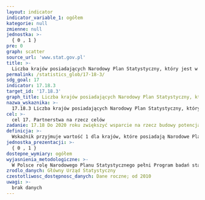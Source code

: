 ```yaml
---
layout: indicator
indicator_variable_1: ogółem
kategorie: null
zmienne: null
jednostka: >-
  { 0 , 1 }
pre: 0
graph: scatter
source_url: 'www.stat.gov.pl'
title: >-
  Liczba krajów posiadających Narodowy Plan Statystyczny, który jest w pełni finansowany i realizowany, wg źródeł finansowania
permalink: /statistics_glob/17-18-3/
sdg_goal: 17
indicator: 17.18.3
target_id: '17.18.3'
graph_title: Liczba krajów posiadających Narodowy Plan Statystyczny, który jest w pełni finansowany i realizowany, wg źródeł finansowania
nazwa_wskaznika: >-
  17.18.3 Liczba krajów posiadających Narodowy Plan Statystyczny, który jest w pełni finansowany i realizowany, wg źródeł finansowania
cel: >-
  cel 17. Partnerstwa na rzecz celów
zadanie: 17.18 Do 2020 roku zwiększyć wsparcie na rzecz budowy potencjału w państwach rozwijających się, w tym państwach najsłabiej rozwiniętych i rozwijających się małych państwach wyspiarskich, aby znacząco zwiększyć dostęp do aktualnych, rzetelnych i wysokiej jakości danych zdezagregowanych według dochodu, płci, wieku, rasy, pochodzenia etnicznego, statusu migracyjnego, niepełnosprawności, położenia geograficznego i innych cech dostosowanych do kontekstu narodowego
definicja: >-
  Wskaźnik przyjmuje wartość 1 dla krajów, które posiadają Narodowe Plany Statystyczne.
jednostka_prezentacji: >-
  { 0 , 1 }
dostepne_wymiary: ogółem
wyjasnienia_metodologiczne: >-
  W Polsce rolę Narodowego Planu Statystycznego pełni Program badań statystycznych statystyki publicznej. Program badań statystycznych statystyki publicznej (PBSSP) to dokoment, która ustala aktualny, przedmiotowy i podmiotowy zakres badań statystycznych oraz związanych z nimi obowiązków. PBSSP ustalany jest corocznie przez Radę Ministrów w drodze rozporządzenia. Rada Statystyczna określa projekt PBSSP na każdy kolejny rok na podstawie propozycji przygotowanej przez Prezesa Głównego Urzędu Statystycznego.
zrodlo_danych: Główny Urząd Statystyczny
czestotliwosc_dostępnosc_danych: Dane roczne; od 2010
uwagi: >-
  brak danych
---
```

